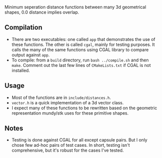 Minimum seperation distance functions between many 3d geometrical shapes, 0.0 distance implies overlap.

## Compilation
+ There are two executables: one called `app` that demonstrates the use of these functions. The other is called `cgal`, mainly for testing purposes. It calls the many of the same functions using CGAL library to compare output against `app`.
+ To compile: from a `build` directory, run `bash ../compile.sh` and then `make`. Comment out the last few lines of `CMakeLists.txt` if CGAL is not installed.

## Usage
+ Most of the functions are in `include/distances.h`. 
+ `vector.h` is a quick implementation of a 3d vector class.
+ I expect many of these functions to be rewritten based on the geometric representation mundy/stk uses for these primitive shapes.


## Notes
+ Testing is done against CGAL for all except capsule pairs. But I only chose few ad-hoc pairs of test cases. In short, testing isn't comprehensive, but it's robust for the cases I've tested.
